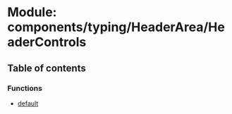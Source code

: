 # Module: components/typing/HeaderArea/HeaderControls

## Table of contents

### Functions

- [default](../functions/components_typing_HeaderArea_HeaderControls.default.md)
